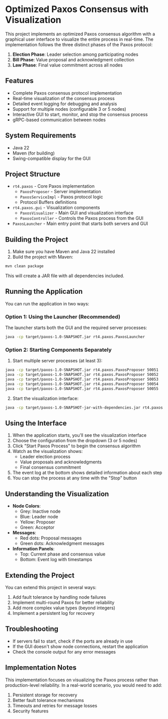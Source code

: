 # Optimized Paxos Consensus with Visualization

This project implements an optimized Paxos consensus algorithm with a graphical user interface to visualize the entire process in real-time. The implementation follows the three distinct phases of the Paxos protocol:

1. **Election Phase**: Leader selection among participating nodes
2. **Bill Phase**: Value proposal and acknowledgment collection
3. **Law Phase**: Final value commitment across all nodes

## Features

- Complete Paxos consensus protocol implementation
- Real-time visualization of the consensus process
- Detailed event logging for debugging and analysis
- Support for multiple nodes (configurable 3 or 5 nodes)
- Interactive GUI to start, monitor, and stop the consensus process
- gRPC-based communication between nodes

## System Requirements

- Java 22
- Maven (for building)
- Swing-compatible display for the GUI

## Project Structure

- `rt4.paxos` - Core Paxos implementation
    - `PaxosProposer` - Server implementation
    - `PaxosServiceImpl` - Paxos protocol logic
    - Protocol Buffers definitions
- `rt4.paxos.gui` - Visualization components
    - `PaxosVisualizer` - Main GUI and visualization interface
    - `PaxosController` - Controls the Paxos process from the GUI
- `PaxosLauncher` - Main entry point that starts both servers and GUI

## Building the Project

1. Make sure you have Maven and Java 22 installed
2. Build the project with Maven:

```bash
mvn clean package
```

This will create a JAR file with all dependencies included.

## Running the Application

You can run the application in two ways:

### Option 1: Using the Launcher (Recommended)

The launcher starts both the GUI and the required server processes:

```bash
java -cp target/paxos-1.0-SNAPSHOT.jar rt4.paxos.PaxosLauncher
```

### Option 2: Starting Components Separately

1. Start multiple server processes (at least 3):

```bash
java -cp target/paxos-1.0-SNAPSHOT.jar rt4.paxos.PaxosProposer 50051
java -cp target/paxos-1.0-SNAPSHOT.jar rt4.paxos.PaxosProposer 50052
java -cp target/paxos-1.0-SNAPSHOT.jar rt4.paxos.PaxosProposer 50053
java -cp target/paxos-1.0-SNAPSHOT.jar rt4.paxos.PaxosProposer 50054
java -cp target/paxos-1.0-SNAPSHOT.jar rt4.paxos.PaxosProposer 50055
```

2. Start the visualization interface:

```bash
java -cp target/paxos-1.0-SNAPSHOT-jar-with-dependencies.jar rt4.paxos.gui.PaxosVisualizer
```

## Using the Interface

1. When the application starts, you'll see the visualization interface
2. Choose the configuration from the dropdown (3 or 5 nodes)
3. Click "Start Paxos Process" to begin the consensus algorithm
4. Watch as the visualization shows:
    - Leader election process
    - Value proposals and acknowledgments
    - Final consensus commitment
5. The event log at the bottom shows detailed information about each step
6. You can stop the process at any time with the "Stop" button

## Understanding the Visualization

- **Node Colors**:
    - Grey: Inactive node
    - Blue: Leader node
    - Yellow: Proposer
    - Green: Acceptor
- **Messages**:
    - Red dots: Proposal messages
    - Green dots: Acknowledgment messages
- **Information Panels**:
    - Top: Current phase and consensus value
    - Bottom: Event log with timestamps

## Extending the Project

You can extend this project in several ways:

1. Add fault tolerance by handling node failures
2. Implement multi-round Paxos for better reliability
3. Add more complex value types (beyond integers)
4. Implement a persistent log for recovery

## Troubleshooting

- If servers fail to start, check if the ports are already in use
- If the GUI doesn't show node connections, restart the application
- Check the console output for any error messages

## Implementation Notes

This implementation focuses on visualizing the Paxos process rather than production-level reliability. In a real-world scenario, you would need to add:

1. Persistent storage for recovery
2. Better fault tolerance mechanisms
3. Timeouts and retries for message losses
4. Security features
